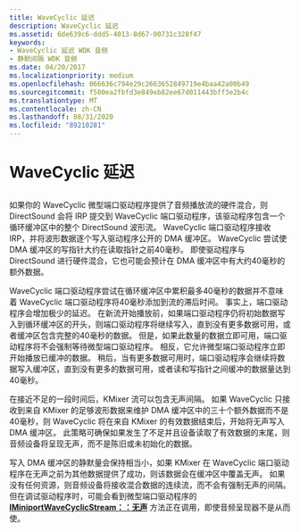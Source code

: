 ```yaml
---
title: WaveCyclic 延迟
description: WaveCyclic 延迟
ms.assetid: 6de639c6-ddd5-4013-8d67-00731c328f47
keywords:
- WaveCyclic 延迟 WDK 音频
- 静默间隔 WDK 音频
ms.date: 04/20/2017
ms.localizationpriority: medium
ms.openlocfilehash: 066636c794e29c2663652849719e4baa42a00b49
ms.sourcegitcommit: f500ea2fbfd3e849eb82ee67d011443bff3e2b4c
ms.translationtype: MT
ms.contentlocale: zh-CN
ms.lasthandoff: 08/31/2020
ms.locfileid: "89210281"
---
```

# <a name="wavecyclic-latency"></a>WaveCyclic 延迟


## <span id="wavecyclic_latency"></span><span id="WAVECYCLIC_LATENCY"></span>


如果你的 WaveCyclic 微型端口驱动程序提供了音频播放流的硬件混合，则 DirectSound 会将 IRP 提交到 WaveCyclic 端口驱动程序，该驱动程序包含一个循环缓冲区中的整个 DirectSound 波形流。 WaveCyclic 端口驱动程序接收 IRP，并将波形数据逐个写入驱动程序公开的 DMA 缓冲区。 WaveCyclic 尝试使 DMA 缓冲区的写指针大约在读取指针之前40毫秒。 即使驱动程序与 DirectSound 进行硬件混合，它也可能会预计在 DMA 缓冲区中有大约40毫秒的额外数据。

WaveCyclic 端口驱动程序尝试在循环缓冲区中累积最多40毫秒的数据并不意味着 WaveCyclic 端口驱动程序将40毫秒添加到流的滞后时间。 事实上，端口驱动程序会增加极少的延迟。 在新流开始播放前，如果端口驱动程序仍将初始数据写入到循环缓冲区的开头，则端口驱动程序将继续写入，直到没有更多数据可用，或者缓冲区包含完整的40毫秒的数据。 但是，如果此数量的数据立即可用，端口驱动程序将不会强制等待微型端口驱动程序。 相反，它允许微型端口驱动程序立即开始播放已缓冲的数据。 稍后，当有更多数据可用时，端口驱动程序会继续将数据写入缓冲区，直到没有更多的数据可用，或者读和写指针之间缓冲的数据量达到40毫秒。

在接近不足的一段时间后，KMixer 流可以包含无声间隔。 如果 WaveCyclic 只接收到来自 KMixer 的足够波形数据来维护 DMA 缓冲区中的三十个额外数据而不是40毫秒，则 WaveCyclic 将在来自 KMixer 的有效数据结束后，开始将无声写入 DMA 缓冲区。 此策略可确保如果发生了不足并且设备读取了有效数据的末尾，则音频设备将呈现无声，而不是陈旧或未初始化的数据。

写入 DMA 缓冲区的静默量会保持相当小，如果 KMixer 在 WaveCyclic 端口驱动程序在无声之前为其他数据提供了成功，则该数据会在缓冲区中覆盖无声。 如果没有任何资源，则音频设备将接收混合数据的连续流，而不会有强制无声的间隔。 但在调试驱动程序时，可能会看到微型端口驱动程序的 [**IMiniportWaveCyclicStream：：无声**](/windows-hardware/drivers/ddi/portcls/nf-portcls-iminiportwavecyclicstream-silence) 方法正在调用，即使音频呈现器不是从而使。

 

